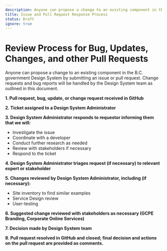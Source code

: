 ```yaml
---
description: Anyone can propose a change to an existing component in the B.C. government Design System by submitting an issue or pull request. Change requests and bug reports will be handled by the Design System team as outlined in this document.
title: Issue and Pull Request Response Process
status: Draft
ignore: true
---
```


# **Review Process for Bug, Updates, Changes, and other Pull Requests**

Anyone can propose a change to an existing component in the B.C. government Design System by submitting an issue or pull request. Change requests and bug reports will be handled by the Design System team as outlined in this document.

**1. Pull request, bug, update, or change request received in GitHub**

**2. Ticket assigned to a Design System Administrator**

**3. Design System Administrator responds to requestor informing them that we will:**

* Investigate the issue
* Coordinate with a developer
* Conduct further research as needed
* Review with stakeholders if necessary
* Respond to the ticket

**4. Design System Administrator triages request (if necessary) to relevant expert or stakeholder**

**5. Changes reviewed by Design System Administrator, including (if necessary):**

* Site inventory to find similar examples
* Service Design review
* User-testing

**6. Suggested change reviewed with stakeholders as necessary (GCPE Branding, Corporate Online Services)**

**7. Decision made by Design System team**

**8. Pull request resolved in GitHub and closed; final decision and actions on the pull request are provided as comments.**

